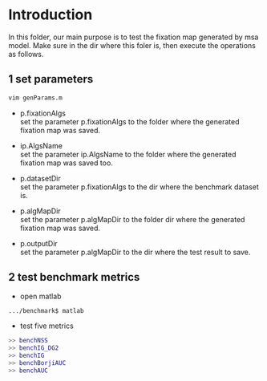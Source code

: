 # Introduction

In this folder, our main purpose is to test the fixation map generated by msa model. Make sure in the dir where this foler is, then execute the operations as follows.  

## 1 set parameters

```python
vim genParams.m
```

- p.fixationAlgs  
set the parameter p.fixationAlgs to the folder where the generated fixation map was saved.  

- ip.AlgsName  
set the parameter ip.AlgsName to the folder where the generated fixation map was saved too.  

- p.datasetDir  
set the parameter p.fixationAlgs to the dir where the benchmark dataset is.  

- p.algMapDir  
set the parameter p.algMapDir to the folder dir where the generated fixation map was saved.  

- p.outputDir  
set the parameter p.algMapDir to the dir where the test result to save.  

## 2 test benchmark metrics

- open matlab

```linux
.../benchmark$ matlab
```

- test five metrics

```matlab
>> benchNSS
>> benchIG_DG2
>> benchIG
>> benchBorjiAUC
>> benchAUC
```
